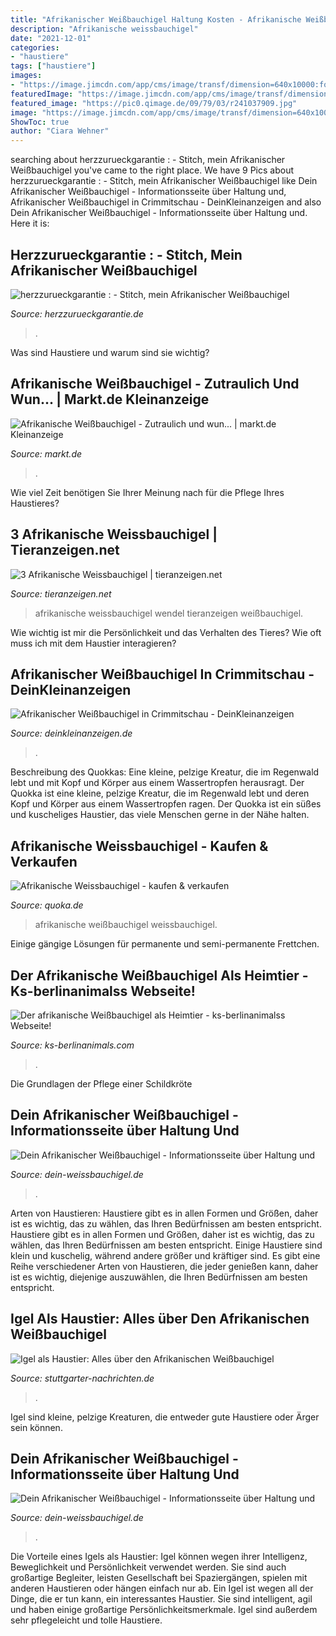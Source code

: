 ```yaml
---
title: "Afrikanischer Weißbauchigel Haltung Kosten - Afrikanische Weißbauchigel"
description: "Afrikanische weissbauchigel"
date: "2021-12-01"
categories:
- "haustiere"
tags: ["haustiere"]
images:
- "https://image.jimcdn.com/app/cms/image/transf/dimension=640x10000:format=jpg/path/s69071cd20f5acf94/image/i8a1b1550d1deccaa/version/1539440520/image.jpg"
featuredImage: "https://image.jimcdn.com/app/cms/image/transf/dimension=640x10000:format=jpg/path/s69071cd20f5acf94/image/i8a1b1550d1deccaa/version/1539440520/image.jpg"
featured_image: "https://pic0.qimage.de/09/79/03/r241037909.jpg"
image: "https://image.jimcdn.com/app/cms/image/transf/dimension=640x10000:format=jpg/path/s69071cd20f5acf94/image/i8a1b1550d1deccaa/version/1539440520/image.jpg"
ShowToc: true
author: "Ciara Wehner"
---
```





	

		
searching about herzzurueckgarantie : - Stitch, mein Afrikanischer Weißbauchigel you've came to the right place. We have 9 Pics about herzzurueckgarantie : - Stitch, mein Afrikanischer Weißbauchigel like Dein Afrikanischer Weißbauchigel - Informationsseite über Haltung und, Afrikanischer Weißbauchigel in Crimmitschau - DeinKleinanzeigen and also Dein Afrikanischer Weißbauchigel - Informationsseite über Haltung und. Here it is:
		
    
## Herzzurueckgarantie : - Stitch, Mein Afrikanischer Weißbauchigel

<img loading=lazy src="http://3.bp.blogspot.com/-FDmrBR1T7Qo/VnBSVY-uBoI/AAAAAAAAGsU/CVr3G6Jnlso/s1600/_DSC3582.jpg" onerror="this.onerror=null;this.src='https://tse1.mm.bing.net/th?id=OIP.fs5yete1sCXQtcmTpPBYdQHaE8&amp;pid=15.1';" alt="herzzurueckgarantie : - Stitch, mein Afrikanischer Weißbauchigel">

_Source: herzzurueckgarantie.de_

>. 

	

Was sind Haustiere und warum sind sie wichtig?

    
## Afrikanische Weißbauchigel - Zutraulich Und Wun... | Markt.de Kleinanzeige

<img loading=lazy src="https://imagecache.markt.de/tGGmTdLAeOzkd45f7uZBCXvXF9k=/fit-in/750x562/images_classifieds/4b/3b/ef80-4d94-4640-bec4-91b1bfefe833/image" onerror="this.onerror=null;this.src='https://tse2.mm.bing.net/th?id=OIP.oBsz_I2iZxewWYJItvcU4QHaFj&amp;pid=15.1';" alt="Afrikanische Weißbauchigel - Zutraulich und wun... | markt.de Kleinanzeige">

_Source: markt.de_

>. 

	

Wie viel Zeit benötigen Sie Ihrer Meinung nach für die Pflege Ihres Haustieres?

    
## 3 Afrikanische Weissbauchigel | Tieranzeigen.net

<img loading=lazy src="https://www.tieranzeigen.net/export/lgFrLp6G5BP3.JPG" onerror="this.onerror=null;this.src='https://tse2.mm.bing.net/th?id=OIP.Al4epnc7HMAV3s9bnaAbPwHaFj&amp;pid=15.1';" alt="3 Afrikanische Weissbauchigel | tieranzeigen.net">

_Source: tieranzeigen.net_

>afrikanische weissbauchigel wendel tieranzeigen weißbauchigel. 

	

Wie wichtig ist mir die Persönlichkeit und das Verhalten des Tieres? Wie oft muss ich mit dem Haustier interagieren?

    
## Afrikanischer Weißbauchigel In Crimmitschau - DeinKleinanzeigen

<img loading=lazy src="https://www.deinkleinanzeigen.de/uploads/U[17067][1586611498]f1a5nb90.jpg" onerror="this.onerror=null;this.src='https://tse3.mm.bing.net/th?id=OIP.H9212R6Nqzg1H2Y5gtducwHaFj&amp;pid=15.1';" alt="Afrikanischer Weißbauchigel in Crimmitschau - DeinKleinanzeigen">

_Source: deinkleinanzeigen.de_

>. 

	

Beschreibung des Quokkas: Eine kleine, pelzige Kreatur, die im Regenwald lebt und mit Kopf und Körper aus einem Wassertropfen herausragt.
Der Quokka ist eine kleine, pelzige Kreatur, die im Regenwald lebt und deren Kopf und Körper aus einem Wassertropfen ragen. Der Quokka ist ein süßes und kuscheliges Haustier, das viele Menschen gerne in der Nähe halten.

    
## Afrikanische Weissbauchigel - Kaufen &amp; Verkaufen

<img loading=lazy src="https://pic0.qimage.de/09/79/03/r241037909.jpg" onerror="this.onerror=null;this.src='https://tse1.mm.bing.net/th?id=OIP.i6CgSAp7FT5nrcyRHMmq4QAAAA&amp;pid=15.1';" alt="Afrikanische Weissbauchigel - kaufen &amp; verkaufen">

_Source: quoka.de_

>afrikanische weißbauchigel weissbauchigel. 

	

Einige gängige Lösungen für permanente und semi-permanente Frettchen.

    
## Der Afrikanische Weißbauchigel Als Heimtier - Ks-berlinanimalss Webseite!

<img loading=lazy src="https://image.jimcdn.com/app/cms/image/transf/dimension=640x10000:format=jpg/path/s2faacbfc48fca3e5/image/i06dd9e992a1d103e/version/1503853008/image.jpg" onerror="this.onerror=null;this.src='https://tse4.mm.bing.net/th?id=OIP.u9aa3Jddy4XVuR9heCzWPwHaHc&amp;pid=15.1';" alt="Der afrikanische Weißbauchigel als Heimtier - ks-berlinanimalss Webseite!">

_Source: ks-berlinanimals.com_

>. 

	

Die Grundlagen der Pflege einer Schildkröte

    
## Dein Afrikanischer Weißbauchigel - Informationsseite über Haltung Und

<img loading=lazy src="https://image.jimcdn.com/app/cms/image/transf/dimension=640x10000:format=jpg/path/s69071cd20f5acf94/image/i8a1b1550d1deccaa/version/1539440520/image.jpg" onerror="this.onerror=null;this.src='https://tse3.mm.bing.net/th?id=OIP.qDtZeCEKhPPLmtbzBjCWfwHaFm&amp;pid=15.1';" alt="Dein Afrikanischer Weißbauchigel - Informationsseite über Haltung und">

_Source: dein-weissbauchigel.de_

>. 

	

Arten von Haustieren: Haustiere gibt es in allen Formen und Größen, daher ist es wichtig, das zu wählen, das Ihren Bedürfnissen am besten entspricht.
Haustiere gibt es in allen Formen und Größen, daher ist es wichtig, das zu wählen, das Ihren Bedürfnissen am besten entspricht. Einige Haustiere sind klein und kuschelig, während andere größer und kräftiger sind. Es gibt eine Reihe verschiedener Arten von Haustieren, die jeder genießen kann, daher ist es wichtig, diejenige auszuwählen, die Ihren Bedürfnissen am besten entspricht.

    
## Igel Als Haustier: Alles über Den Afrikanischen Weißbauchigel

<img loading=lazy src="https://www.stuttgarter-nachrichten.de/media.media.5b044d49-566f-4047-bd40-9b869864519e.original1920.jpg" onerror="this.onerror=null;this.src='https://tse4.mm.bing.net/th?id=OIP.K-63FEaTUT1QL1Wg809GxgHaE8&amp;pid=15.1';" alt="Igel als Haustier: Alles über den Afrikanischen Weißbauchigel">

_Source: stuttgarter-nachrichten.de_

>. 

	

Igel sind kleine, pelzige Kreaturen, die entweder gute Haustiere oder Ärger sein können.

    
## Dein Afrikanischer Weißbauchigel - Informationsseite über Haltung Und

<img loading=lazy src="https://image.jimcdn.com/app/cms/image/transf/dimension=1340x10000:format=jpg/path/s69071cd20f5acf94/image/i52bd071a37556900/version/1539440041/image.jpg" onerror="this.onerror=null;this.src='https://tse4.mm.bing.net/th?id=OIP.PUb6QQt2EUaaKp_IZl5W7gHaE7&amp;pid=15.1';" alt="Dein Afrikanischer Weißbauchigel - Informationsseite über Haltung und">

_Source: dein-weissbauchigel.de_

>. 

	

Die Vorteile eines Igels als Haustier: Igel können wegen ihrer Intelligenz, Beweglichkeit und Persönlichkeit verwendet werden. Sie sind auch großartige Begleiter, leisten Gesellschaft bei Spaziergängen, spielen mit anderen Haustieren oder hängen einfach nur ab.
Ein Igel ist wegen all der Dinge, die er tun kann, ein interessantes Haustier. Sie sind intelligent, agil und haben einige großartige Persönlichkeitsmerkmale. Igel sind außerdem sehr pflegeleicht und tolle Haustiere.

